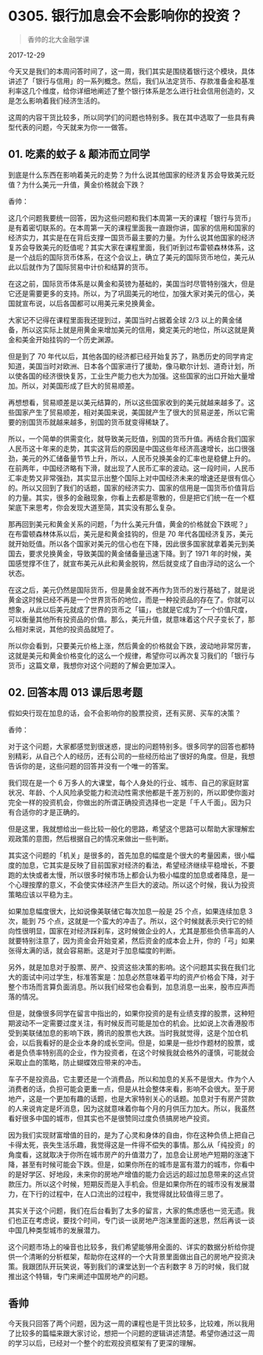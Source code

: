 # 0305. 银行加息会不会影响你的投资？

> 香帅的北大金融学课

2017-12-29


今天又是我们的本周问答时间了，这一周，我们其实是围绕着银行这个模块，具体讲述了「银行与信用」的一系列概念。然后，我们从法定货币、存款准备金和基准利率这几个维度，给你详细地阐述了整个银行体系是怎么进行社会信用创造的，又是怎么影响着我们经济生活的。

这周的内容干货比较多，所以同学们的问题也特别多。我在其中选取了一些具有典型代表的问题，今天就来为你一一做答。

## 01. 吃素的蚊子 & 颠沛而立同学

到底是什么东西在影响着美元的走势？为什么说其他国家的经济复苏会导致美元贬值？为什么美元一升值，黄金价格就会下跌？

香帅：

这几个问题我要统一回答，因为这些问题和我们本周第一天的课程「银行与货币」是有着密切联系的。在本周第一天的课程里面我一直跟你讲，国家的信用和国家的经济实力，其实是在在背后支撑一国货币最主要的力量。为什么说其他国家的经济复苏会导致美元的贬值呢？其实大家在课程里面，我们听到过布雷顿森林体系，这是一个战后的国际货币体系，在这个会议上，确立了美元的国际货币地位，美元从此以后就作为了国际贸易中计价和结算的货币。

在这之前，国际货币体系是以黄金和英镑为基础的，美国当时尽管特别强大，但是它还是需要更多的支持。所以，为了巩固美元的地位，加强大家对美元的信心，美国就宣布说，以后各国都可以用美元来兑换黄金。

大家记不记得在课程里面我还提到过，美国当时占据着全球 2/3 以上的黄金储备，所以这实际上就是用黄金来增加美元的信用，奠定美元的地位，所以这就是黄金和美金开始挂钩的一个历史渊源。

但是到了 70 年代以后，其他各国的经济都已经开始复苏了，熟悉历史的同学肯定知道，美国当时对欧洲、日本各个国家进行了援助，像马歇尔计划、道奇计划，所以使各国的经济很快复苏，工业生产能力也大为加强。这些国家的出口开始大量增加。所以，对美国形成了巨大的贸易顺差。

再想想看，贸易顺差是以美元结算的，所以这些国家收到的美元就越来越多了。这些国家产生了贸易顺差，相对美国来说，美国就产生了很大的贸易逆差，所以它需要的别国货币就越来越多，别国的货币就变得稀缺了。

所以，一个简单的供需变化，就导致美元贬值，别国的货币升值。再结合我们国家人民币这十年来的走势，其实这背后的原因是中国这些年经济高速增长，出口很强劲，美元的外汇储备量节节上升，所以，人民币兑换美金的汇率也是稳健上升的。在前两年，中国经济略有下滑，就出现了人民币汇率的波动。这一段时间，人民币汇率走势又非常强劲，其实显示出整个国际上对中国经济未来的增速还是很有信心的。所以又回到了我们的话题，国家的经济实力、国家的信用是一国货币价值背后的力量。其实，很多的金融现象，你看上去都是零散的，但是把它们统一在一个框架底下来思考，你会发现大道至简，其实没有那么复杂。

那再回到美元和黄金关系的问题，「为什么美元升值，黄金的价格就会下跌呢？」在布雷顿森林体系以后，美元是和黄金挂钩的，但是 70 年代各国经济复苏，美元就开始贬值。所以各个国家对美元的信心也在下降，因此很多国家就拿着美元到美国去，要求兑换黄金，导致美国的黄金储备量迅速下降。到了 1971 年的时候，美国感觉撑不住了，就宣布美元从此和黄金脱钩，然后就变成了自由浮动的这么一个状态。

在这之后，美元仍然是国际货币，但是黄金就不再作为货币的发行基础了，就是说黄金这时候已经不再是一个世界货币的地位，而是一种投资品的存在了。你就可以想象，从此以后美元就成了世界的货币之「锚」，也就是它成为了一个价值尺度，可以衡量其他所有投资品的价值。那么，美元升值，就意味着这个尺子变长了，那么相对来说，其他的投资品就短了。

所以你会看到，只要美元价格上涨，然后黄金的价格就会下跌，波动地非常厉害，这就是美元和黄金价格变化的这么一个规律，希望你可以再次复习我们的「银行与货币」这篇文章，我想你对这个问题的了解会更加深入。

## 02. 回答本周 013 课后思考题

假如央行现在加息的话，会不会影响你的股票投资，还有买房、买车的决策？

香帅：

对于这个问题，大家都感觉到很迷惑，提出的问题特别多。很多同学的回答也都特别精彩，从自己个人的经历，还有公司的一些经历给出了很好的角度。但是，我想告诉你的是，这些问题的回答并没有一个唯一的答案。

我们现在是一个 6 万多人的大课堂，每个人身处的行业、城市、自己的家庭财富状况、年龄、个人风险承受能力和流动性需求他都是千差万别的，所以即使你面对完全一样的投资机会，你做出的所谓正确投资选择也一定是「千人千面」。因为只有合适你的才是正确的。

但是这里，我就想给出一些比较一般化的思路，希望这个思路可以帮助大家理解宏观政策的意图，然后根据自己的情况来做出一些判断。

其实这个问题的「机关」是很多的，首先加息的幅度是个很大的考量因素，很小幅度的加息，它其实是反映了目前国家对经济的看法，希望经济继续平稳增长，不要跑的太快或者太慢，所以很多时候市场上都会认为极小幅度的加息或者降息，是一个心理按摩的意义，不会使实体经济产生巨大的波动。所以这个时候，我认为投资策略应该以平稳为主。

如果加息幅度很大，比如说像美联储它每次加息一般是 25 个点，如果连续加息 3 次，能到 75 个点，这就是一个蛮大的冲击了。所以，这个时候就表示央行它的倾向性很明显，国家在对经济踩刹车，这时候做企业的人，尤其是那些负债率高的人就要特别注意了，因为资金会开始变紧，然后资金的成本会上升，你的「弓」如果张得太满的话，就会容易断。这是对于加息幅度的判断。

另外，就是加息对于股票、房产、投资这些决策的影响。这个问题其实我在我们北大的面试中问过学生，标准答案是：加息必然意味着平均的资产价格会下降，对于整个市场而言算负面消息。所以我们经常也会看到，加息消息一出来，股市应声而落的情况。

但是，就像很多同学在留言中指出的，如果你投资的是有业绩支撑的股票，这种短期波动不一定需要过度关注，有时候反而可能是加仓的机会。比如说上次香港股市受到美联储加息的影响下跌，腾讯的股票也大跌。当时我就觉得，这是个加仓机会，以后我看好的是企业本身的成长空间。但是，如果是一些炒作题材的股票，或者是负债率特别高的企业，作为投资者，在这个时候我就会格外的谨慎，可能就会采取止血的策略，防止蝴蝶效应带来的冲击。

车子不是投资品，它主要还是一个消费品，所以和加息的关系不是很大。作为个人消费者的话，负担可能会更重一点，但是从社会整体来看，影响不会很大。至于房地产，这是一个更加有趣的话题，也是大家特别关心的话题。加息对于有房产贷款的人来说肯定是坏消息，因为这就意味着你每个月的月供压力加大。所以，我虽然看好很多中国的城市，但其实也不是很赞同过度负债搞房地产投资。

因为我们实现财富增值的目的，是为了心灵和身体的自由，你在这种负债上把自己卡得太死，丧失生活乐趣，我觉得这是一件得不偿失的事情。那么从「纯投资」的角度看，这就取决于你所在城市房产的升值潜力了，加息会让房地产短期的涨速下降，甚至有时候可能会下跌。但是，如果你所在的城市是富有潜力的城市，你看中的是好学区、好地段，未来你的房地产增值的能力会远远的超过加息带来的这点贷款压力。所以这个时候，短期反而是入手机会。但是如果你所在的城市没有发展潜力，在下行的过程中，在人口流出的过程中，我觉得就比较值得三思了。

其实关于这个问题，我们在后台看到了太多的留言，大家的焦虑感也一览无遗。我们也正在考虑说，要找个时间，专门谈一谈房地产泡沫里面的迷思，然后再谈一谈中国几种类型城市的发展潜力。

这个问题市场上的噪音也比较多，我们希望能够用全面的、详实的数据分析给你提供一个清晰的分析框架，帮助你在这样的一个大背景里面做出自己的房地产投资决策。我跟团队开玩笑说，等到我们的课堂达到一个吉利数字 8 万的时候，我们就推出这个特辑，专门来阐述中国房地产的问题。

## 香帅

今天我只回答了两个问题，因为这一周的课程也是干货比较多，比较难，所以我用了比较多的篇幅来跟大家讨论，想把一个问题的逻辑讲述清楚。希望你通过这一周的学习以后，已经对一个整个的宏观投资框架有了更深的理解。

